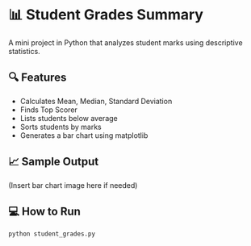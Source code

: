 # 📊 Student Grades Summary

A mini project in Python that analyzes student marks using descriptive statistics.

## 🔍 Features
- Calculates Mean, Median, Standard Deviation
- Finds Top Scorer
- Lists students below average
- Sorts students by marks
- Generates a bar chart using matplotlib

## 📈 Sample Output
(Insert bar chart image here if needed)

## 💻 How to Run
```bash
python student_grades.py
